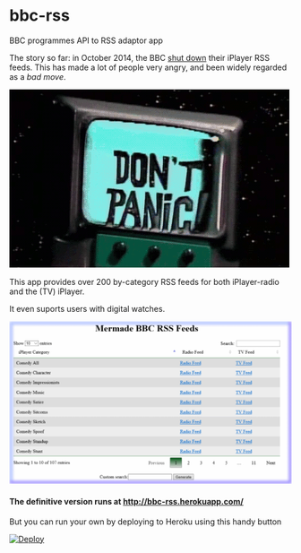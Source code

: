 # bbc-rss
BBC programmes API to RSS adaptor app

The story so far: in October 2014, the BBC [shut down](http://www.theregister.co.uk/2014/11/03/beeb_clamps_down_on_naughty_iplayer_watching/) their iPlayer RSS feeds. This has made a lot of people very angry, and been widely regarded as a *bad move*.

![Don't Panic](https://github.com/MikeRalphson/static/blob/master/dont_panic.gif?raw=true)

This app provides over 200 by-category RSS feeds for both iPlayer-radio and the (TV) iPlayer.

It even suports users with digital watches.

![Screenshot](https://github.com/Mermade/bbc-rss/blob/master/pub/images/screenshot.png?raw=true)

#### The definitive version runs at http://bbc-rss.herokuapp.com/

But you can run your own by deploying to Heroku using this handy button

[![Deploy](https://www.herokucdn.com/deploy/button.svg)](https://heroku.com/deploy)
